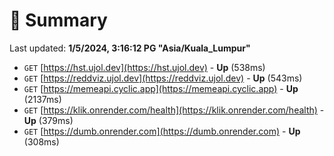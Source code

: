 # 📖 Summary
Last updated: **1/5/2024, 3:16:12 PG "Asia/Kuala_Lumpur"**

- `GET` [https://hst.ujol.dev](https://hst.ujol.dev) - **Up** (538ms)
- `GET` [https://reddviz.ujol.dev](https://reddviz.ujol.dev) - **Up** (543ms)
- `GET` [https://memeapi.cyclic.app](https://memeapi.cyclic.app) - **Up** (2137ms)
- `GET` [https://klik.onrender.com/health](https://klik.onrender.com/health) - **Up** (379ms)
- `GET` [https://dumb.onrender.com](https://dumb.onrender.com) - **Up** (308ms)
